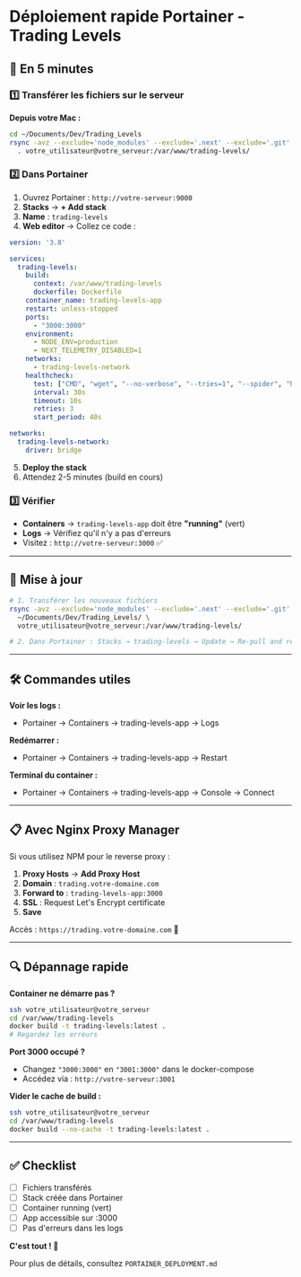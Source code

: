 # Déploiement rapide Portainer - Trading Levels

## 🚀 En 5 minutes

### 1️⃣ Transférer les fichiers sur le serveur

**Depuis votre Mac :**
```bash
cd ~/Documents/Dev/Trading_Levels
rsync -avz --exclude='node_modules' --exclude='.next' --exclude='.git' \
  . votre_utilisateur@votre_serveur:/var/www/trading-levels/
```

### 2️⃣ Dans Portainer

1. Ouvrez Portainer : `http://votre-serveur:9000`
2. **Stacks** → **+ Add stack**
3. **Name** : `trading-levels`
4. **Web editor** → Collez ce code :

```yaml
version: '3.8'

services:
  trading-levels:
    build:
      context: /var/www/trading-levels
      dockerfile: Dockerfile
    container_name: trading-levels-app
    restart: unless-stopped
    ports:
      - "3000:3000"
    environment:
      - NODE_ENV=production
      - NEXT_TELEMETRY_DISABLED=1
    networks:
      - trading-levels-network
    healthcheck:
      test: ["CMD", "wget", "--no-verbose", "--tries=1", "--spider", "http://localhost:3000"]
      interval: 30s
      timeout: 10s
      retries: 3
      start_period: 40s

networks:
  trading-levels-network:
    driver: bridge
```

5. **Deploy the stack**
6. Attendez 2-5 minutes (build en cours)

### 3️⃣ Vérifier

- **Containers** → `trading-levels-app` doit être **"running"** (vert)
- **Logs** → Vérifiez qu'il n'y a pas d'erreurs
- Visitez : `http://votre-serveur:3000` ✅

---

## 🔄 Mise à jour

```bash
# 1. Transférer les nouveaux fichiers
rsync -avz --exclude='node_modules' --exclude='.next' --exclude='.git' \
  ~/Documents/Dev/Trading_Levels/ \
  votre_utilisateur@votre_serveur:/var/www/trading-levels/

# 2. Dans Portainer : Stacks → trading-levels → Update → Re-pull and redeploy
```

---

## 🛠️ Commandes utiles

**Voir les logs :**
- Portainer → Containers → trading-levels-app → Logs

**Redémarrer :**
- Portainer → Containers → trading-levels-app → Restart

**Terminal du container :**
- Portainer → Containers → trading-levels-app → Console → Connect

---

## 📋 Avec Nginx Proxy Manager

Si vous utilisez NPM pour le reverse proxy :

1. **Proxy Hosts** → **Add Proxy Host**
2. **Domain** : `trading.votre-domaine.com`
3. **Forward to** : `trading-levels-app:3000`
4. **SSL** : Request Let's Encrypt certificate
5. **Save**

Accès : `https://trading.votre-domaine.com` 🔐

---

## 🔍 Dépannage rapide

**Container ne démarre pas ?**
```bash
ssh votre_utilisateur@votre_serveur
cd /var/www/trading-levels
docker build -t trading-levels:latest .
# Regardez les erreurs
```

**Port 3000 occupé ?**
- Changez `"3000:3000"` en `"3001:3000"` dans le docker-compose
- Accédez via : `http://votre-serveur:3001`

**Vider le cache de build :**
```bash
ssh votre_utilisateur@votre_serveur
cd /var/www/trading-levels
docker build --no-cache -t trading-levels:latest .
```

---

## ✅ Checklist

- [ ] Fichiers transférés
- [ ] Stack créée dans Portainer
- [ ] Container running (vert)
- [ ] App accessible sur :3000
- [ ] Pas d'erreurs dans les logs

**C'est tout ! 🎉**

Pour plus de détails, consultez `PORTAINER_DEPLOYMENT.md`

